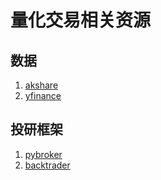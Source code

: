# 量化交易相关资源

## 数据

1. [akshare](https://akshare.akfamily.xyz/)
2. [yfinance](https://github.com/ranaroussi/yfinance)

## 投研框架

1. [pybroker](https://www.pybroker.com/)
2. [backtrader](https://www.backtrader.com/)
